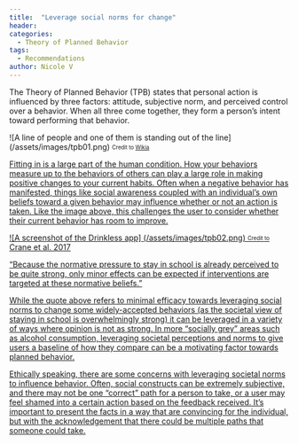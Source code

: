 ```yaml
---
title:  "Leverage social norms for change"
header:
categories:
  - Theory of Planned Behavior
tags:
  - Recommendations
author: Nicole V
---
```


The Theory of Planned Behavior (TPB) states that personal action is influenced by three factors: attitude, subjective norm, and perceived control over a behavior. When all three come together, they form a person’s intent toward performing that behavior.

![A line of people and one of them is standing out of the line] (/assets/images/tpb01.png)
<sub><sup>Credit to <a href="https://www.wikia.id/norma/">Wikia</sub></sup>

Fitting in is a large part of the human condition. How your behaviors measure up to the behaviors of others can play a large role in making positive changes to your current habits. Often when a negative behavior has manifested, things like social awareness coupled with an individual’s own beliefs toward a given behavior may influence whether or not an action is taken. Like the image above, this challenges the user to consider whether their current behavior has room to improve.

![A screenshot of the Drinkless app] (/assets/images/tpb02.png)
<sub><sup>Credit to <a href="https://pdfs.semanticscholar.org/dbbf/cf549ce6073a02b34bb84e4aa0058ac59282.pdf">Crane et al. 2017</sub></sup>

“Because the normative pressure to stay in school is already perceived to be quite strong, only minor effects can be expected if interventions are targeted at these normative beliefs.”

While the quote above refers to minimal efficacy towards leveraging social norms to change some widely-accepted behaviors (as the societal view of staying in school is overwhelmingly strong) it can be leveraged in a variety of ways where opinion is not as strong. In more “socially grey” areas such as alcohol consumption, leveraging societal perceptions and norms to give users a baseline of how they compare can be a motivating factor towards planned behavior.

Ethically speaking, there are some concerns with leveraging societal norms to influence behavior. Often, social constructs can be extremely subjective, and there may not be one “correct” path for a person to take, or a user may feel shamed into a certain action based on the feedback received. It’s important to present the facts in a way that are convincing for the individual, but with the acknowledgement that there could be multiple paths that someone could take.
